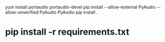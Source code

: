 yum install portaudio portaudio-devel
pip install --allow-external PyAudio --allow-unverified PyAudio PyAudio
pip install . 
# pip install -r requirements.txt